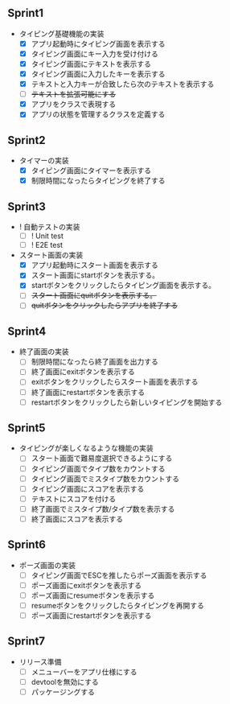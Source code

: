 ## Sprint1
- タイピング基礎機能の実装
  - [x] アプリ起動時にタイピング画面を表示する
  - [x] タイピング画面にキー入力を受け付ける
  - [x] タイピング画面にテキストを表示する
  - [x] タイピング画面に入力したキーを表示する
  - [x] テキストと入力キーが合致したら次のテキストを表示する
  - [ ] ~~テキストを拡張可能にする~~
  - [x] アプリをクラスで表現する
  - [x] アプリの状態を管理するクラスを定義する

## Sprint2
- タイマーの実装
  - [x] タイピング画面にタイマーを表示する
  - [x] 制限時間になったらタイピングを終了する

## Sprint3
- ! 自動テストの実装
  - [ ] ! Unit test
  - [ ] ! E2E test
- スタート画面の実装
  - [x] アプリ起動時にスタート画面を表示する
  - [x] スタート画面にstartボタンを表示する。
  - [x] startボタンをクリックしたらタイピング画面を表示する。
  - [ ] ~~スタート画面にquitボタンを表示する。~~
  - [ ] ~~quitボタンをクリックしたらアプリを終了する~~

## Sprint4
- 終了画面の実装
  - [ ] 制限時間になったら終了画面を出力する
  - [ ] 終了画面にexitボタンを表示する
  - [ ] exitボタンをクリックしたらスタート画面を表示する
  - [ ] 終了画面にrestartボタンを表示する
  - [ ] restartボタンをクリックしたら新しいタイピングを開始する

## Sprint5
- タイピングが楽しくなるような機能の実装
  - [ ] スタート画面で難易度選択できるようにする
  - [ ] タイピング画面でタイプ数をカウントする
  - [ ] タイピング画面でミスタイプ数をカウントする
  - [ ] タイピング画面にスコアを表示する
  - [ ] テキストにスコアを付ける
  - [ ] 終了画面でミスタイプ数/タイプ数を表示する
  - [ ] 終了画面にスコアを表示する

## Sprint6
- ポーズ画面の実装
  - [ ] タイピング画面でESCを推したらポーズ画面を表示する
  - [ ] ポーズ画面にexitボタンを表示する
  - [ ] ポーズ画面にresumeボタンを表示する
  - [ ] resumeボタンをクリックしたらタイピングを再開する
  - [ ] ポーズ画面にrestartボタンを表示する

## Sprint7
- リリース準備
  - [ ] メニューバーをアプリ仕様にする
  - [ ] devtoolを無効にする
  - [ ] パッケージングする
